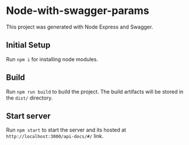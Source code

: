 # Node-with-swagger-params

This project was generated with Node Express and Swagger.

## Initial Setup

Run `npm i` for installing node modules. 
## Build

Run `npm run build` to build the project. The build artifacts will be stored in the `dist/` directory.

## Start server

Run `npm start` to start the server and its hosted at `http://localhost:3000/api-docs/#/` link.
